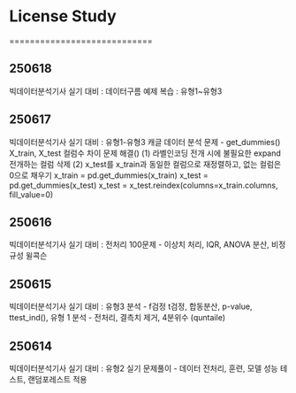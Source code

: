 # License Study

============================

## 250618
빅데이터분석기사 실기 대비 : 데이터구름 예제 복습 : 유형1~유형3

## 250617
빅데이터분석기사 실기 대비 : 유형1-유형3 캐글 데이터 분석 문제 - get_dummies() X_train, X_test 컬럼수 차이 문제 해결()
(1) 라벨인코딩 전개 시에 불필요한 expand 전개하는 컬럼 삭제
(2) x_test를 x_train과 동일한 컬럼으로 재정렬하고, 없는 컬럼은 0으로 채우기
x_train = pd.get_dummies(x_train)
x_test = pd.get_dummies(x_test)
x_test = x_test.reindex(columns=x_train.columns, fill_value=0)

## 250616
빅데이터분석기사 실기 대비 : 전처리 100문제 - 이상치 처리, IQR, ANOVA 분산, 비정규성 윌콕슨

## 250615
빅데이터분석기사 실기 대비 : 유형3 분석 - f검정 t검정, 합동분산, p-value, ttest_ind(), 유형 1 분석 - 전처리, 결측치 제거, 4분위수 (quntaile)

## 250614
빅데이터분석기사 실기 대비 : 유형2 실기 문제풀이 - 데이터 전처리, 훈련, 모델 성능 테스트, 랜덤포레스트 적용
